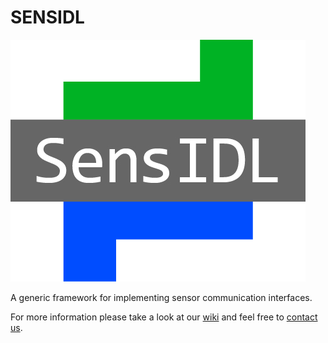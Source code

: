 SENSIDL
=======

![alt text][logo]

[logo]: https://github.com/SENSIDL-PROJECT/SensIDL/blob/gh-pages/images/2014-12-19_SensIDL_Logo_Final.jpg "Logo Title Text 2"

A generic framework for implementing sensor communication interfaces.

For more information please take a look at our [wiki](https://github.com/SENSIDL-PROJECT/SensIDL/wiki) and feel free to [contact us](http://sensidl-project.github.io/SensIDL/).
